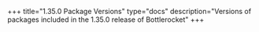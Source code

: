 +++
title="1.35.0 Package Versions"
type="docs"
description="Versions of packages included in the 1.35.0 release of Bottlerocket"
+++
